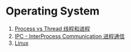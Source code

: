# Operating System

1. [Process vs Thread 线程和进程](process_thread.md)
2. [IPC - InterProcess Communication 进程通信](interprocess_communication.md)
3. [Linux](linux.md)
